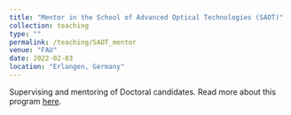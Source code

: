 ```yaml
---
title: "Mentor in the School of Advanced Optical Technologies (SAOT)"
collection: teaching
type: ""
permalink: /teaching/SAOT_mentor
venue: "FAU"
date: 2022-02-03
location: "Erlangen, Germany"
---
```

Supervising and mentoring of Doctoral candidates. Read more about this program [here](https://www.saot.fau.de/program/people/mentors/#collapse_3).
